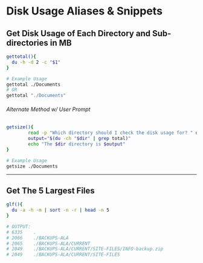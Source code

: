 # Disk Usage Aliases & Snippets



## Get Disk Usage of Each Directory and Sub-directories in MB

```bash
gettotal(){
  du -h -d 2 -c "$1"
}

# Example Usage
gettotal ./Documents 
# OR
gettotal "./Documents"
```
###### Alternate Method w/ User Prompt

```bash
getsize(){
        read -p "Which directory should I check the disk usage for? " dir
        output="$(du -ch "$dir" | grep total)"
        echo "The $dir directory is $output"
}

# Example Usage
getsize ./Documents
```

---------

## Get The 5 Largest Files

```bash
glf(){
  du -a -h -m | sort -n -r | head -n 5
}

# OUTPUT:
# 6335    .
# 2066    ./BACKUPS-ALA
# 2065    ./BACKUPS-ALA/CURRENT
# 2049    ./BACKUPS-ALA/CURRENT/SITE-FILES/INFO-backup.zip
# 2049    ./BACKUPS-ALA/CURRENT/SITE-FILES
```
